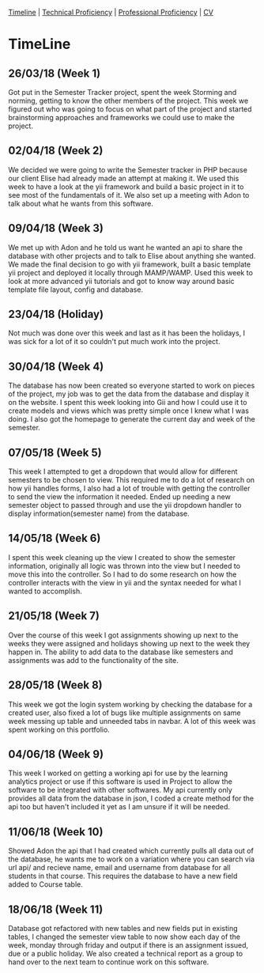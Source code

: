 [Timeline](index.md) | [Technical Proficiency](technical.md) | [Professional Proficiency](professional.md) | [CV](cv.md)

# TimeLine

## 26/03/18 (Week 1)

Got put in the Semester Tracker project, spent the week Storming and norming, getting to know the other members of the project.  This week we figured out who was going to focus on what part of the project and started brainstorming approaches and frameworks we could use to make the project.

## 02/04/18 (Week 2)

We decided we were going to write the Semester tracker in PHP because our client Elise had already made an attempt at making it.  We used this week to have a look at the yii framework and build a basic project in it to see most of the fundamentals of it.  We also set up a meeting with Adon to talk about what he wants from this software.

## 09/04/18 (Week 3)

We met up with Adon and he told us want he wanted an api to share the database with other projects and to talk to Elise about anything she wanted.  We made the final decision to go with yii framework, built a basic template yii project and deployed it locally through MAMP/WAMP.  Used this week to look at more advanced yii tutorials and got to know way around basic template file layout, config and database.

## 23/04/18 (Holiday)

Not much was done over this week and last as it has been the holidays, I was sick for a lot of it so couldn't put much work into the project.

## 30/04/18 (Week 4)

The database has now been created so everyone started to work on pieces of the project, my job was to get the data from the database and display it on the website.  I spent this week looking into Gii and how I could use it to create models and views which was pretty simple once I knew what I was doing.  I also got the homepage to generate the current day and week of the semester.

## 07/05/18 (Week 5)

This week I attempted to get a dropdown that would allow for different semesters to be chosen to view.  This required me to do a lot of research on how yii handles forms, I also had a lot of trouble with getting the controller to send the view the information it needed.  Ended up needing a new semester object to passed through and use the yii dropdown handler to display information(semester name) from the database.

## 14/05/18 (Week 6)

I spent this week cleaning up the view I created to show the semester information, originally all logic was thrown into the view but I needed to move this into the controller.  So I had to do some research on how the controller interacts with the view in yii and the syntax needed for what I wanted to accomplish.

## 21/05/18 (Week 7)

Over the course of this week I got assignments showing up next to the weeks they were assigned and holidays showing up next to the week they happen in.  The ability to add data to the database like semesters and assignments was add to the functionality of the site.

## 28/05/18 (Week 8)

This week we got the login system working by checking the database for a created user, also fixed a lot of bugs like multiple assignments on same week messing up table and unneeded tabs in navbar.  A lot of this week was spent working on this portfolio.


## 04/06/18 (Week 9)

This week I worked on getting a working api for use by the learning analytics project or use if this software is used in Project to allow the software to be integrated with other softwares.  My api currently only provides all data from the database in json, I coded a create method for the api too but haven't included it yet as I am unsure if it will be needed.

## 11/06/18 (Week 10)

Showed Adon the api that I had created which currently pulls all data out of the database, he wants me to work on a variation where you can search via url api/<course code> and recieve name, email and username from database for all students in that course.  This requires the database to have a new field added to Course table.
  
## 18/06/18 (Week 11)

Database got refactored with new tables and new fields put in existing tables, I changed the semester view table to now show each day of the week, monday through friday and output if there is an assignment issued, due or a public holiday.  We also created a technical report as a group to hand over to the next team to continue work on this software.
